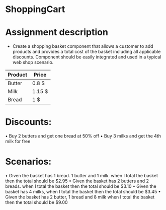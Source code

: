 # ShoppingCart
# Assignment description
 - Create a shopping basket component that allows a customer to add products and provides a total cost of the basket including all applicable discounts. Component should be easily integrated and used in a typical web shop scenario. 

| Product | Price |
| ------ | ------ |
| Butter | 0.8 $ |
| Milk | 1.15 $ |
| Bread | 1 $ |

# Discounts: 
• Buy 2 butters and get one bread at 50% off • Buy 3 milks and get the 4th milk for free 
# Scenarios:
• Given the basket has 1 bread. 1 butter and 1 milk. when I total the basket then the total should be $2.95 
• Given the basket has 2 butters and 2 breads. when I total the basket then the total should be $3.10 
• Given the basket has 4 milks, when I total the basket then the total should be $3.45 
• Given the basket has 2 butter, 1 bread and 8 milk when I total the basket then the total should be $9.00 

